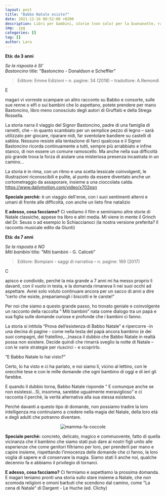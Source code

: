 ```yaml
---
layout: post
title: "Babbo Natale esiste?"
date: 2021-12-16 00:52:00 +0200
description: Libri per bambini, storie (non solo) per la buonanotte, racconti e letture per giocare e leggere con i bimbi.
img: .jpg
categories: []
tag: []
author: Lara
---
```

  
**Età: da 3 anni**

*Se la risposta è SI'*   
*Bastoncino*
title: "Bastoncino - Donaldson e Scheffler"

> Editore: Emme Edizioni – n. pagine: 34 (2018) – traduttore: A.Remondi 

<p><span class="dropcap">E</span></p>  magari vi vorreste scampare un altro racconto su Babbo e consorte, sulle sue renne o elfi o sui bambini che lo aspettano, potete prendere per mano Bastoncino, libro meno conosciuto degli autori di Gruffalò e della Strega Rossella.

La storia narra il viaggio del Signor Bastoncino, padre di una famiglia di rametti, che – in quanto scambiato per un semplice pezzo di legno – sarà utilizzato per giocare, riparare nidi, far sventolare bandiere su castelli di sabbia. Nessuno resiste alla tentazione di farci qualcosa e il Signor Bastoncino ricorda continuamente a tutti, sempre più arrabbiato e infine stanco, di non essere un comune ramoscello.
Ma anche nella sua difficoltà più grande trova la forza di aiutare una misteriosa presenza incastrata in un camino…

La storia è in rima, con un ritmo e una scelta lessicale coinvolgenti, le illustrazioni riconoscibili e pulite, al punto da essere diventato anche un cortometraggio da assaporare, insieme a una cioccolata calda.
https://www.dailymotion.com/video/x702psn



**Speciale perchè:** è un viaggio dell'eroe, con i suoi sentimenti alterni e umani di fronte alle difficoltà, con anche un lieto fine natalizio

**E adesso, cosa facciamo?** Ci vediamo il film e seminiamo altre storie di Natale classiche, appese tra libro e altri media. Mi viene in mente il Grinch del Dr. Seuss o ad esempio lo Schiaccianoci (la nostra versione preferita? Il racconto musicale edito da Giunti)




**Età: da 7 anni**

*Se la risposta è NO*   
*Miti bambini*
title: "Miti bambini - G. Caliceti"

> Editore: Bompiani - saggi di narrativa – n. pagine: 169 (2017) 

<p><span class="dropcap">C</span></p>apisco e condivido, perché la mia grande a 7 anni mi ha messo proprio lì davanti, con il vuoto in testa, e la domanda rimaneva lì nei suoi occhi ad aspettare. 
Avrei solo voluto continuare ancora per un sacco di anni a dire “certo che esiste, prepariamogli i biscotti e le carote!”

Per noi che siamo a questo grande passo, ho trovato geniale e coinvolgente un racconto della raccolta “ Miti bambini” nata come dialogo tra un papà e sua figlia sulle domande curiose e profonde che i bambini ci fanno. 

La storia si intitola “Prova dell’esistenza di Babbo Natale” e ripercorre -in una decina di pagine - come nella testa del papà ancora bambino (e dei suoi compagni, del fratellino,…)nasca il dubbio che Babbo Natale in realtà possa non esistere.
Decide quindi che rimarrà sveglio la notte di Natale – con le varie strategie per riuscirci - e scoprirlo.

“E Babbo Natale lo hai visto?"

Certo, lo ha visto e ci ha parlato, e noi siamo lì, vicino al lettino, con le orecchie tese e con le mille domande che ogni bambino di oggi e di ieri gli farebbe.

E quando il dubbio torna, Babbo Natale risponde “ E comunque anche se non esistessi…Sì, insomma, sarebbe ugualmente meraviglioso” e ci racconta il perchè, la verità alternativa alla sua stessa esistenza.

Perché davanti a questo tipo di domande, non possiamo tradire la loro intelligenza ma continuiamo a credere nella magia del Natale, della loro età e degli adulti che potranno diventare.

<center><img src="https://ceraunavoltaunre.it/assets/img/mamma-fa-coccole.jpg" alt="mamma-fa-coccole"></center>


**Speciale perchè:** concreto, delicato, magico e commuovente, fatto di quella vicinanza che il bambino che siamo stati può dare ai nostri figli  unito alle esperienze che come genitori filtriamo per loro, per prenderli per mano e capire insieme, rispettando l’innocenza delle domande che ci fanno, la loro voglia di sapere e di conservare la magia. Siamo stati lì anche noi, qualche decennio fa e abbiamo il privilegio di tornarci.

**E adesso, cosa facciamo?** Ci fermiamo e aspettiamo la prossima domanda. E magari teniamo pronti una storia sullo stare insieme a Natale, che non scomoda religioni e omoni barbuti che scendono dal camino, come "La cena di Natale" di Dargent - Le Huche (ed. Clichy)

